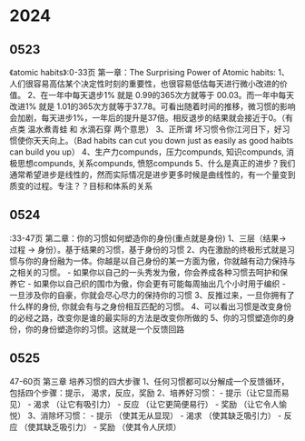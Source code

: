 # 2024
## 0523
《atomic habits》:0-33页 第一章：The Surprising Power of Atomic habits:
1、人们很容易高估某个决定性时刻的重要性，也很容易低估每天进行微小改进的价值。
2、在一年中每天退步1%  就是 0.99的365次方就等于 00.03。而一年中每天改进1% 就是 1.01的365次方就等于37.78。可看出随着时间的推移，微习惯的影响会加剧，每天进步1%，一年后的提升是37倍。相反退步的结果就会接近于0。（有点类 温水煮青蛙 和 水滴石穿 两个意思）
3、正所谓 坏习惯令你江河日下，好习惯使你天天向上。（Bad habits can cut you down just as easily as good haibts can build you up）
4、生产力compunds，压力compunds,  知识compunds, 消极思想compunds,   关系compunds,  愤怒compunds
5、什么是真正的进步？我们通常希望进步是线性的，然而实际情况是进步更多时候是曲线性的，有一个量变到质变的过程。专注？？目标和体系的关系


## 0524
<atomic hiabits>:33-47页 第二章：你的习惯如何塑造你的身份(重点就是身份)
1、三层（结果-> 过程 -> 身份）。基于结果的习惯，基于身份的习惯
2、内在激励的终极形式就是习惯与你的身份融为一体。你越是以自己身份的某一方面为傲，你就越有动力保持与之相关的习惯。
    - 如果你以自己的一头秀发为傲，你会养成各种习惯去呵护和保养它
    - 如果你以自己织的围巾为傲，你会更有可能每周抽出几个小时用于编织
    - 一旦涉及你的自豪，你就会尽心尽力的保持你的习惯
3、反推过来，一旦你拥有了什么样的身份, 你就会有与之身份相互匹配的习惯。
4、可以看出习惯是改变身份的必经之路，改变你是谁的最实际的方法是改变你所做的
5、你的习惯塑造你的身份，你的身份塑造你的习惯。这就是一个反馈回路

## 0525
47-60页 第三章 培养习惯的四大步骤
1、任何习惯都可以分解成一个反馈循环，包括四个步骤：提示， 渴求，反应，奖励
2、培养好习惯：
    - 提示（让它显而易见）
    - 渴求 （让它有吸引力）
    - 反应 （让它更简便易行）
    - 奖励 （让它令人愉悦）
3、消除坏习惯：
    - 提示 （使其无从显现）
    - 渴求 （使其缺乏吸引力）
    - 反应  （使其缺乏吸引力）
    - 奖励 （使其令人厌烦）

